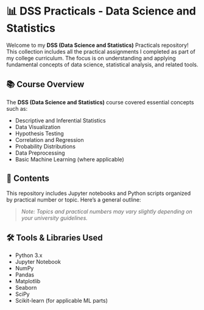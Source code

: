 # 📊 DSS Practicals - Data Science and Statistics

Welcome to my **DSS (Data Science and Statistics)** Practicals repository!  
This collection includes all the practical assignments I completed as part of my college curriculum. The focus is on understanding and applying fundamental concepts of data science, statistical analysis, and related tools.

## 📚 Course Overview

The **DSS (Data Science and Statistics)** course covered essential concepts such as:

- Descriptive and Inferential Statistics
- Data Visualization
- Hypothesis Testing
- Correlation and Regression
- Probability Distributions
- Data Preprocessing
- Basic Machine Learning (where applicable)

## 🧪 Contents

This repository includes Jupyter notebooks and Python scripts organized by practical number or topic. Here’s a general outline:

> *Note: Topics and practical numbers may vary slightly depending on your university guidelines.*

## 🛠️ Tools & Libraries Used

- Python 3.x  
- Jupyter Notebook  
- NumPy  
- Pandas  
- Matplotlib  
- Seaborn  
- SciPy  
- Scikit-learn (for applicable ML parts)

